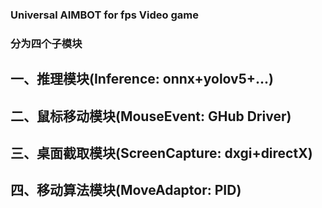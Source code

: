 ### Universal AIMBOT for fps Video game

### 分为四个子模块

## 一、推理模块(Inference: onnx+yolov5+...)

## 二、鼠标移动模块(MouseEvent: GHub Driver)

## 三、桌面截取模块(ScreenCapture: dxgi+directX)

## 四、移动算法模块(MoveAdaptor: PID)

